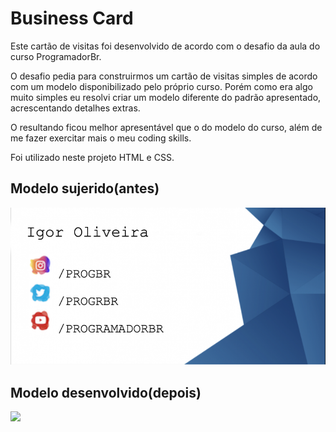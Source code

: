 # Business Card

Este cartão de visitas foi desenvolvido de acordo com o desafio da aula do curso ProgramadorBr.

O desafio pedia para construirmos um cartão de visitas simples de acordo com um modelo disponibilizado pelo próprio curso. Porém como era algo muito simples eu resolvi criar um modelo diferente do padrão apresentado, acrescentando detalhes extras. 

O resultando ficou melhor apresentável que o do modelo do curso, além de me fazer exercitar mais o meu coding skills.

Foi utilizado neste projeto HTML e CSS.

## Modelo sujerido(antes)

<img src="./images/preview-old.png">

## Modelo desenvolvido(depois)

<img src="#">